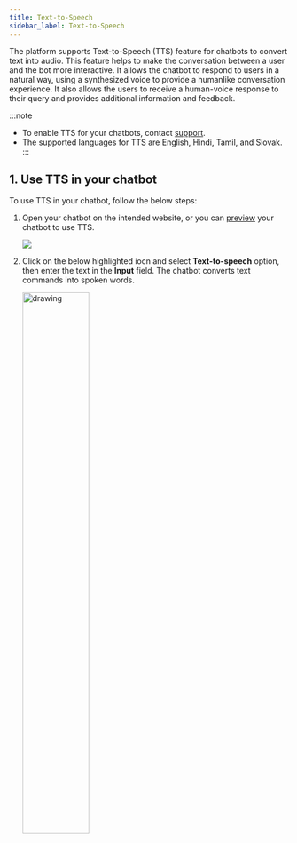 ```yaml
---
title: Text-to-Speech
sidebar_label: Text-to-Speech
---
```


The platform supports Text-to-Speech (TTS) feature for chatbots to convert text into audio. This feature helps to make the conversation between a user and the bot more interactive. It allows the chatbot to respond to users in a natural way, using a synthesized voice to provide a humanlike conversation experience. It also allows the users to receive a human-voice response to their query and provides additional information and feedback.

:::note
* To enable TTS for your chatbots, contact [support](mailto:support@yellow.ai).
* The supported languages for TTS are English, Hindi, Tamil, and Slovak.
:::

## 1. Use TTS in your chatbot

To use TTS in your chatbot, follow the below steps:

1. Open your chatbot on the intended website, or you can [preview](https://docs.yellow.ai/docs/platform_concepts/studio/build/Flows/journeys#32-preview-a-bot) your chatbot to use TTS. 

   ![](https://i.imgur.com/aKz2n8O.png)


2. Click on the below highlighted iocn and select **Text-to-speech** option, then enter the text in the **Input** field. The chatbot converts text commands into spoken words.

   <img src="https://i.imgur.com/wy65Du6.png" alt="drawing" width="50%"/>